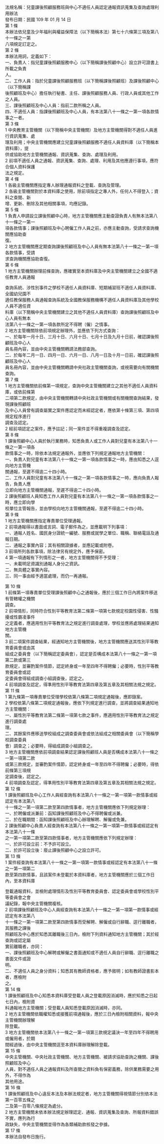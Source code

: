法規名稱：兒童課後照顧服務班與中心不適任人員認定通報資訊蒐集及查詢處理利用辦法  
發布日期：民國 109 年 01 月 14 日  
第 1 條  
本辦法依兒童及少年福利與權益保障法（以下簡稱本法）第七十六條第三項及第八十一條之一第  
八項規定訂定之。  
第 2 條  
本辦法用詞，定義如下：  
一、負責人：指兒童課後照顧服務中心（以下簡稱課後照顧中心）設立許可證書上所載之負責  
人。  
二、工作人員：指於兒童課後照顧服務班（以下簡稱課後照顧班）及課後照顧中心（以下簡稱課  
後照顧班及中心）擔任執行秘書、主任、課後照顧服務人員、行政人員或其他工作之人員。  
三、課後照顧班及中心人員：指前二款所稱之人員。  
四、不適任人員：指課後照顧班及中心人員，有本法第八十一條之一第一項各款情事之一者。  
第 3 條  
1 中央教育主管機關（以下簡稱中央主管機關）及地方主管機關得對不適任人員進行資訊蒐集、處  
理及利用；中央主管機關應建立兒童課後照顧服務不適任人員資料庫（以下簡稱本資料庫），提  
供或協助地方主管機關通報、資訊蒐集、查詢、處理及利用。  
2 前項不適任人員之通報、資訊蒐集、查詢、處理、利用及其他應遵行事項，應符合個人資料保護  
法之規定。  
第 4 條  
1 各級主管機關應指定專人辦理通報資料之登載、查詢及管理。  
2 各級主管機關對於本資料庫之使用，除前項指定之專人外，任何人不得登入；資料之查閱、新  
增、更新、刪除及其他相關事項，均應記錄。  
第 5 條  
1 負責人申請設立課後照顧中心時，地方主管機關應主動查證負責人有無本法第八十一條之一第一  
項各款情事；課後照顧班及中心聘僱工作人員之前，亦應主動查詢，受請求查詢機關應協助查  
復。  
2 地方主管機關應定期查詢課後照顧班及中心人員有無本法第八十一條之一第一項各款情事，受請  
求查詢機關應協助查復。  
第 6 條  
1 地方主管機關辦理前條查詢，應確實至本資料庫及中央主管機關建立之全國不適任教育人員通報  


查詢系統、涉性別事件之學校不適任人員資料庫、短期補習班不適任人員資料庫、全國幼兒園不  
適任教保服務人員通報查詢系統及全國教保服務機構不適任人員資料庫及其他學校人員不適任資  
料庫（以下簡稱中央主管機關建立之其他不適任人員資料庫）查詢課後照顧班及中心人員有無本  
法第八十一條之一第一項各款所定不得聘（僱）之情事。  
2 地方主管機關除依前項規定辦理外，並應依下列方式查詢：  
一、於每年一月十日、三月十日、六月十日、七月十日及九月十日前，確認課後照顧班及中心人  
員名冊內容，並由中央主管機關轉請法務部查詢。  
二、於每年二月一日、四月一日、六月一日、八月一日及十月一日前，確認課後照顧班及中心人  
員名冊內容，並由中央主管機關轉請中央社政主管機關查詢，或視需要向有關機關查詢。  
第 7 條  
1 地方主管機關依前條第一項規定，查詢中央主管機關建立之其他不適任人員資料庫，或依前條第  
二項第二款規定，由中央主管機關轉請中央社政主管機關或有關機關查詢結果，發現課後照顧班  
及中心人員曾有調查屬實之案件應認定而未經認定者，應依第十條第三項、第四項規定程序進行  
調查及認定。  
2 經前項認定之案件，應予註記；同一案件並不得重複調查及認定。  
第 8 條  
1 課後照顧中心人員於執行業務時，知悉負責人或工作人員對兒童有本法第八十一條之一第一項各  
款情事之一時，除依本法規定通報外，並應依下列規定通報地方主管機關：  
一、負責人對兒童有本法第八十一條之一第一項各款情事之一時，應由知悉之人逕向地方主管機  
關通報，至遲不得逾二十四小時。  
二、工作人員對兒童有本法第八十一條之一第一項各款情事之一時，應向負責人報告，負責人應  
立即向地方主管機關通報，至遲不得逾二十四小時。  
2 課後照顧班人員知悉工作人員對兒童有本法第八十一條之一第一項各款情事之一時，應立即向學  
校單位主管報告，並由學校向地方主管機關通報，至遲不得逾二十四小時。  
第 9 條  
1 地方主管機關應指定專責單位受理通報。  
2 前項通報得以書面或言詞、電子郵件為之，並應載明下列事項：  
一、通報人姓名、國民身分證統一編號、服務或就學之單位、職稱、聯絡電話及通報日期。  
二、通報之事實內容；其有相關證據者，並應記載或附卷。  
3 前項所列各款事項，除法律另有規定外，應予保密。  
4 第一項通報有下列情形之一者，地方主管機關得不予受理：  
一、未載明足資識別通報人身分之資訊。  
二、無具體之事實內容。  
三、同一事由經予適當處理，而仍一再通報。  


第 10 條  
1 前條第一項專責單位受理課後照顧中心之通報後，應於三個工作日內將案件移送有管轄權之機關  
調查。  
2 前項情形，同時符合性別平等教育法第二條第一項第七款規定校園性侵害、性騷擾或性霸凌事件  
之定義者，應適用性別平等教育法之規定進行調查處理，學校並應將處理結果通知地方主管機  
關。  
3 前二項案件調查結果，經通知地方主管機關後，地方主管機關應送其性別平等教育委員會或由其  
組成之委員會（以下簡稱認定委員會），認定是否構成本法第八十一條之一第一項第二款或第三  
款規定，並審酌案件情節，認定終身或一年至四年不得聘僱；必要時，性別平等教育委員會或認  
定委員會得組成調查小組調查後，認定之。  
4 前項調查及認定，得準用性別平等教育法第四章及第五章及其相關法規之規定。  
第 11 條  
1 第九條第一項專責單位受理學校依第八條第二項規定通報後，應即錄案。  
2 學校依第八條第二項規定通報後，應依下列規定進行調查，並將調查結果通知地方主管機關：  
一、屬性別平等教育法第二條第一項第七款之事件，應適用性別平等教育法之規定進行調查處  
理。  
二、其餘案件應移送學校組成之調查委員會或依法組成之相關委員會（以下簡稱學校調查委員  
會）調查之；必要時，得組成調查小組調查之。  
3 地方主管機關應依前項調查結果認定課後照顧班人員是否構成本法第八十一條之一第一項第二款  
或第三款規定，並審酌案件情節，認定終身或一年至四年不得聘僱；必要時，得依前條第三項規  
定調查後，認定之。  
4 前項調查及認定，得準用性別平等教育法第四章及第五章及其相關法規之規定。  
第 12 條  
1 課後照顧班及中心工作人員經查詢有本法第八十一條之一第一項第一款情事或經認定有本法第八  
十一條之一第一項第二款至第四款情事者，地方主管機關應依下列規定辦理：  
一、於聘僱或派兼前：函知課後照顧班及中心不得聘僱或派兼。  
二、於在職期間：函知課後照顧班及中心辦理解聘、解僱或免兼。  
2 課後照顧中心負責人經查詢有本法第八十一條之一第一項第一款情事或經認定有本法第八十一條  
之一第一項第二款至第四款情事者，地方主管機關應依下列規定辦理：  
一、於許可設立前：不予許可設立。  
二、於許可設立後：廢止課後照顧中心之設立許可。  
第 13 條  
1 案件經查詢有本法第八十一條之一第一項第一款情事或經認定有本法第八十一條之一第一項第二  
款至第四款情事，且該案件未登載於本資料庫者，地方主管機關應於三個工作日內，至本資料庫  


登載通報資料，並檢附處理情形及性別平等教育委員會、認定委員會或學校性別平等委員會之會  
議紀錄，報中央主管機關複核。  
2 前項課後照顧班及中心人員經查詢有本法第八十一條之一第一項第一款情事或經認定有本法第八  
十一條之一第一項第二款至第四款情事而受解聘、解僱或自行辭職、逕行離職者，其服務之課後  
照顧班及中心應於知悉其離職後三日內，檢附下列資料通知地方主管機關；其於經查詢或認定屬  
實前離職者，亦同：  
一、課後照顧班及中心解聘或解僱之書面通知或不適任人員自行辭職、逕行離職之書面文件或證  
明。  
二、不適任人員之身分資料；知悉其有教師資格者，應予敘明；如有教師證書影本者，應檢附  
之。  
第 14 條  
1 課後照顧班及中心知悉本資料庫受登載人員之登載原因消滅時，應於知悉之日起七日內，檢附資  
料通報地方主管機關；受登載人員知悉登載原因消滅時，亦同。  
2 地方主管機關依職權知悉或接獲前項通報後，應於三日內檢附相關資料，報中央主管機關辦理解  
除登載。  
3 地方主管機關依本法第八十一條之一第一項第三款規定議決一年至四年不得聘用或僱用者，於期  
間經過後，由中央主管機關逕至本資料庫辦理解除登載。  
第 15 條  
中央主管機關、中央社政主管機關、地方主管機關、被請求協助查詢之機關、課後照顧班及中心  
人員，對不適任人員之通報資料及所查閱之資料負有保密義務，除供業務需要之用外，不得作為  
其他用途。  
第 16 條  
1 課後照顧班及中心違反本法及本辦法規定者，地方主管機關得視情節分別依本法第一百零五條之  
二及第一百零八條規定為處分。  
2 地方主管機關未依本辦法規定辦理認定、通報、資訊蒐集及查詢、所報資料錯誤不實，應列為行  
政缺失，中央主管機關並得作為各類補助款核發之參據。  
第 17 條  
本辦法自發布日施行。  


